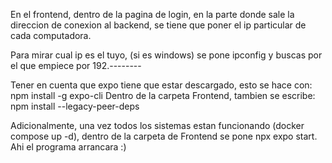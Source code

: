 En el frontend, dentro de la pagina de login, en la parte donde sale la direccion de conexion al backend, se tiene que poner el ip particular de cada computadora.

Para mirar cual ip es el tuyo, (si es windows) se pone ipconfig y buscas por el que empiece por 192.--------

Tener en cuenta que expo tiene que estar descargado, esto se hace con: npm install -g expo-cli
Dentro de la carpeta Frontend, tambien se escribe:  npm install --legacy-peer-deps

Adicionalmente, una vez todos los sistemas estan funcionando (docker compose up -d), dentro de la carpeta de Frontend se pone npx expo start. Ahi el programa arrancara :)
